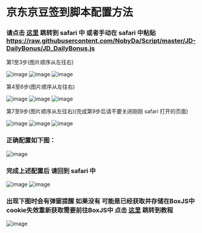 # 京东京豆签到脚本配置方法

### 请点击 [这里](https://raw.githubusercontent.com/NobyDa/Script/master/JD-DailyBonus/JD_DailyBonus.js) 跳转到 safari 中 或者手动在 safari 中粘贴 https://raw.githubusercontent.com/NobyDa/Script/master/JD-DailyBonus/JD_DailyBonus.js

第1至3步(图片顺序从左往右)

![image](https://raw.githubusercontent.com/chiupam/tutorial-image/master/QuantumultX/jd_1.png)
![image](https://raw.githubusercontent.com/chiupam/tutorial-image/master/QuantumultX/jd_2.png)
![image](https://raw.githubusercontent.com/chiupam/tutorial-image/master/QuantumultX/jd_3.png)

第4至6步(图片顺序从左往右)

![image](https://raw.githubusercontent.com/chiupam/tutorial-image/master/QuantumultX/jd_4.png)
![image](https://raw.githubusercontent.com/chiupam/tutorial-image/master/QuantumultX/jd_5.png)
![image](https://raw.githubusercontent.com/chiupam/tutorial-image/master/QuantumultX/jd_6.png)

第7至9步(图片顺序从左往右)(完成第9步后请不要关闭刚刚 safari 打开的页面)

![image](https://raw.githubusercontent.com/chiupam/tutorial-image/master/QuantumultX/jd_7.png)
![image](https://raw.githubusercontent.com/chiupam/tutorial-image/master/QuantumultX/jd_8.png)
![image](https://raw.githubusercontent.com/chiupam/tutorial-image/master/QuantumultX/jd_9.png)

### 正确配置如下图：

![image](https://raw.githubusercontent.com/chiupam/tutorial-image/master/QuantumultX/jd_10.png)

### 完成上述配置后 请回到 safari 中

![image](https://raw.githubusercontent.com/chiupam/tutorial-image/master/QuantumultX/jd_11.png)
![image](https://raw.githubusercontent.com/chiupam/tutorial-image/master/QuantumultX/jd_12.png)

### 出现下图时会有弹窗提醒 如果没有 可能是已经获取并存储在BoxJS中 cookie失效重新获取需要前往BoxJS中 点击 [这里]() 跳转到教程
![image](https://raw.githubusercontent.com/chiupam/tutorial-image/master/QuantumultX/jd_13.png)

